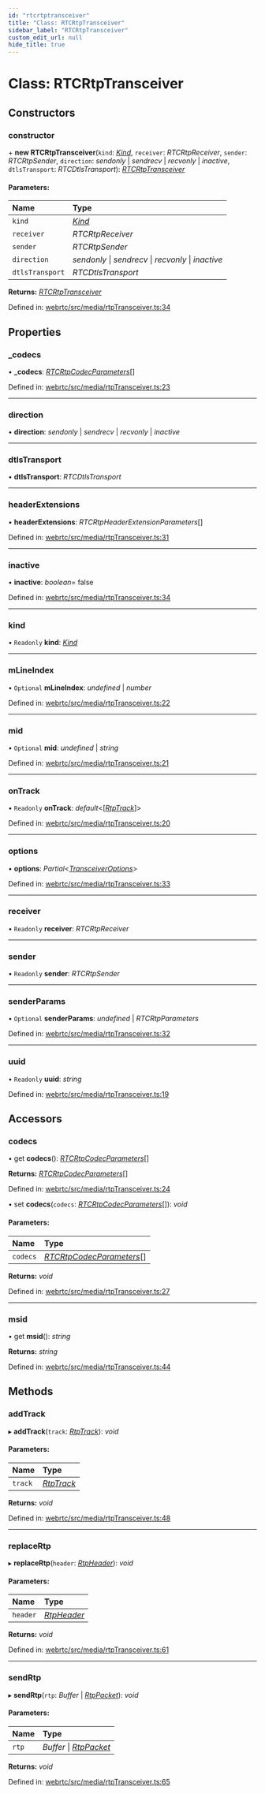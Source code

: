 ```yaml
---
id: "rtcrtptransceiver"
title: "Class: RTCRtpTransceiver"
sidebar_label: "RTCRtpTransceiver"
custom_edit_url: null
hide_title: true
---
```


# Class: RTCRtpTransceiver

## Constructors

### constructor

\+ **new RTCRtpTransceiver**(`kind`: [*Kind*](../modules.md#kind), `receiver`: *RTCRtpReceiver*, `sender`: *RTCRtpSender*, `direction`: *sendonly* \| *sendrecv* \| *recvonly* \| *inactive*, `dtlsTransport`: *RTCDtlsTransport*): [*RTCRtpTransceiver*](rtcrtptransceiver.md)

#### Parameters:

Name | Type |
:------ | :------ |
`kind` | [*Kind*](../modules.md#kind) |
`receiver` | *RTCRtpReceiver* |
`sender` | *RTCRtpSender* |
`direction` | *sendonly* \| *sendrecv* \| *recvonly* \| *inactive* |
`dtlsTransport` | *RTCDtlsTransport* |

**Returns:** [*RTCRtpTransceiver*](rtcrtptransceiver.md)

Defined in: [webrtc/src/media/rtpTransceiver.ts:34](https://github.com/shinyoshiaki/werift-webrtc/blob/b7c7a6e/packages/webrtc/src/media/rtpTransceiver.ts#L34)

## Properties

### \_codecs

• **\_codecs**: [*RTCRtpCodecParameters*](rtcrtpcodecparameters.md)[]

Defined in: [webrtc/src/media/rtpTransceiver.ts:23](https://github.com/shinyoshiaki/werift-webrtc/blob/b7c7a6e/packages/webrtc/src/media/rtpTransceiver.ts#L23)

___

### direction

• **direction**: *sendonly* \| *sendrecv* \| *recvonly* \| *inactive*

___

### dtlsTransport

• **dtlsTransport**: *RTCDtlsTransport*

___

### headerExtensions

• **headerExtensions**: *RTCRtpHeaderExtensionParameters*[]

Defined in: [webrtc/src/media/rtpTransceiver.ts:31](https://github.com/shinyoshiaki/werift-webrtc/blob/b7c7a6e/packages/webrtc/src/media/rtpTransceiver.ts#L31)

___

### inactive

• **inactive**: *boolean*= false

Defined in: [webrtc/src/media/rtpTransceiver.ts:34](https://github.com/shinyoshiaki/werift-webrtc/blob/b7c7a6e/packages/webrtc/src/media/rtpTransceiver.ts#L34)

___

### kind

• `Readonly` **kind**: [*Kind*](../modules.md#kind)

___

### mLineIndex

• `Optional` **mLineIndex**: *undefined* \| *number*

Defined in: [webrtc/src/media/rtpTransceiver.ts:22](https://github.com/shinyoshiaki/werift-webrtc/blob/b7c7a6e/packages/webrtc/src/media/rtpTransceiver.ts#L22)

___

### mid

• `Optional` **mid**: *undefined* \| *string*

Defined in: [webrtc/src/media/rtpTransceiver.ts:21](https://github.com/shinyoshiaki/werift-webrtc/blob/b7c7a6e/packages/webrtc/src/media/rtpTransceiver.ts#L21)

___

### onTrack

• `Readonly` **onTrack**: *default*<[[*RtpTrack*](rtptrack.md)]\>

Defined in: [webrtc/src/media/rtpTransceiver.ts:20](https://github.com/shinyoshiaki/werift-webrtc/blob/b7c7a6e/packages/webrtc/src/media/rtpTransceiver.ts#L20)

___

### options

• **options**: *Partial*<[*TransceiverOptions*](../modules.md#transceiveroptions)\>

Defined in: [webrtc/src/media/rtpTransceiver.ts:33](https://github.com/shinyoshiaki/werift-webrtc/blob/b7c7a6e/packages/webrtc/src/media/rtpTransceiver.ts#L33)

___

### receiver

• `Readonly` **receiver**: *RTCRtpReceiver*

___

### sender

• `Readonly` **sender**: *RTCRtpSender*

___

### senderParams

• `Optional` **senderParams**: *undefined* \| *RTCRtpParameters*

Defined in: [webrtc/src/media/rtpTransceiver.ts:32](https://github.com/shinyoshiaki/werift-webrtc/blob/b7c7a6e/packages/webrtc/src/media/rtpTransceiver.ts#L32)

___

### uuid

• `Readonly` **uuid**: *string*

Defined in: [webrtc/src/media/rtpTransceiver.ts:19](https://github.com/shinyoshiaki/werift-webrtc/blob/b7c7a6e/packages/webrtc/src/media/rtpTransceiver.ts#L19)

## Accessors

### codecs

• get **codecs**(): [*RTCRtpCodecParameters*](rtcrtpcodecparameters.md)[]

**Returns:** [*RTCRtpCodecParameters*](rtcrtpcodecparameters.md)[]

Defined in: [webrtc/src/media/rtpTransceiver.ts:24](https://github.com/shinyoshiaki/werift-webrtc/blob/b7c7a6e/packages/webrtc/src/media/rtpTransceiver.ts#L24)

• set **codecs**(`codecs`: [*RTCRtpCodecParameters*](rtcrtpcodecparameters.md)[]): *void*

#### Parameters:

Name | Type |
:------ | :------ |
`codecs` | [*RTCRtpCodecParameters*](rtcrtpcodecparameters.md)[] |

**Returns:** *void*

Defined in: [webrtc/src/media/rtpTransceiver.ts:27](https://github.com/shinyoshiaki/werift-webrtc/blob/b7c7a6e/packages/webrtc/src/media/rtpTransceiver.ts#L27)

___

### msid

• get **msid**(): *string*

**Returns:** *string*

Defined in: [webrtc/src/media/rtpTransceiver.ts:44](https://github.com/shinyoshiaki/werift-webrtc/blob/b7c7a6e/packages/webrtc/src/media/rtpTransceiver.ts#L44)

## Methods

### addTrack

▸ **addTrack**(`track`: [*RtpTrack*](rtptrack.md)): *void*

#### Parameters:

Name | Type |
:------ | :------ |
`track` | [*RtpTrack*](rtptrack.md) |

**Returns:** *void*

Defined in: [webrtc/src/media/rtpTransceiver.ts:48](https://github.com/shinyoshiaki/werift-webrtc/blob/b7c7a6e/packages/webrtc/src/media/rtpTransceiver.ts#L48)

___

### replaceRtp

▸ **replaceRtp**(`header`: [*RtpHeader*](rtpheader.md)): *void*

#### Parameters:

Name | Type |
:------ | :------ |
`header` | [*RtpHeader*](rtpheader.md) |

**Returns:** *void*

Defined in: [webrtc/src/media/rtpTransceiver.ts:61](https://github.com/shinyoshiaki/werift-webrtc/blob/b7c7a6e/packages/webrtc/src/media/rtpTransceiver.ts#L61)

___

### sendRtp

▸ **sendRtp**(`rtp`: *Buffer* \| [*RtpPacket*](rtppacket.md)): *void*

#### Parameters:

Name | Type |
:------ | :------ |
`rtp` | *Buffer* \| [*RtpPacket*](rtppacket.md) |

**Returns:** *void*

Defined in: [webrtc/src/media/rtpTransceiver.ts:65](https://github.com/shinyoshiaki/werift-webrtc/blob/b7c7a6e/packages/webrtc/src/media/rtpTransceiver.ts#L65)
